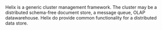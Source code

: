 Helix is a generic cluster management framework. The cluster may be a distributed schema-free document store, a message queue, OLAP datawarehouse.
Helix do provide common functionality for a distributed data store.
